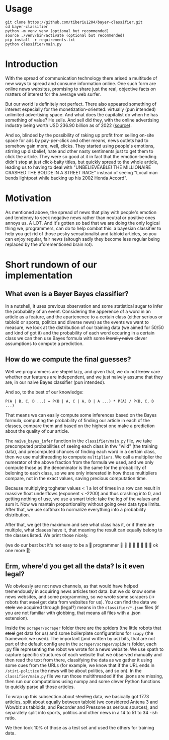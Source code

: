 # Usage
```
git clone https://github.com/tiberiu1204/bayer-classifier.git
cd bayer-classifier
python -m venv venv (optional but recommended)
source ./venv/bin/activate (optional but recommended)
pip install -r requirements.txt
python classifier/main.py
```
# Introduction
With the spread of communication technology there arised a multitude of new ways to spread and consume information online.
One such form are online news websites, promising to share just the real, objective facts on matters of interest for the 
average web surfer.

But our world is definitely not perfect. There also appeared something of interest especially for the monetization-oriented:
 virtually (pun intended) unlimited advertising space. And what does the capitalist do when he has something of value? He sells.
And sell did they, with the online advertising industry being worth USD 236.90 billion as of 2022 ([source](https://www.grandviewresearch.com/industry-analysis/online-advertising-market-report#:~:text=The%20global%20online%20advertising%20market,and%20transformation%20in%20recent%20years)).

And so, blinded by the possibility of raking up profit from selling on-site space for ads by pay-per-click and other means, 
news outlets had to somehow gain more, well, clicks. They started using people's emotions, stirring up disbelief, hate and other
nasty sentiments just to get them to click the article. They were so good at it in fact that the emotion-bending didn't stop
at just click-baity titles, but quickly spread to the whole article, leading us to having to deal with "UNBELIEVEABLE! THE MILLIONAIRE
CRASHED THE BOLIDE IN A STREET RACE" instead of seeing "Local man bends lightpost while backing up his 2002 Honda Accord".

# Motivation
As mentioned above, the spread of news that play with people's emotion and tendency to seek negative news rather than neutral or
positive ones annoys us. A LOT. And it's gotten so bad that we are doing the only logical thing we, programmers, can do to 
help combat this: a bayesian classifier to help you get rid of those pesky sensationalist and tabloid articles, so you can enjoy
regular, fair news (altough sadly they become less regular being replaced by the aforementioned brain rot).

# Short rundown of our implementation
## What even is a ~~Bayer~~ Bayes classifier? 
In a nutshell, it uses previous observation and some statistical sugar to infer the probability of an event. Considering 
the apperence of a word in an article as a feature, and the apartenence to a certain class (either serious or tabloid or
sports, politics and diverse news) as the events we want to measure, we look at the distribution of our training data (we
aimed for 50/50 and kind of got it) and the probability of each word occuring in a certain class we can then use Bayes formula
with some ~~literally naive~~ clever assumptions to compute a prediction.
## How do we compute the final guesses?
Well we programmers are ~~stupid~~ lazy, and given that, we do not ~~know~~ care whether our features are independent, and we
just naively assume that they are, in our naive Bayes classifier (pun intended).

And so, to the best of our knowledge:

`P(A | B, C, D ...) = P(B | A, C | A, D | A ...) * P(A) / P(B, C, D ...)`

That means we can easily compute some inferences based on the Bayes formula, computing the probability of
finding our article in each of the classes, compare them and based on the highest one make a prediction about
the quality of our article.

The `naive_bayes_infer` function in the `classifier/main.py` file, we take precomputed probabilities of seeing each class 
in thw "wild" (the training data), and precomputed chances of finding each word in a certain class, then we use multithreading
to compute `multipliers`. We call a multiplier the numerator of the above fraction from the formula we used, and we only
compute those as the denominator is the same for the probability of beloning to each class, so we are only interested in how
those multipliers compare, not in the exact values, saving precious computation time.

Because multiplying togheter values < 1 a lot of times in a row can result in massive float underflows (exponent < -2200)
and thus crashing into 0, and getting nothing of use, we use a smart trick: take the log of the values and sum it. Now we
mantain proportionality without going over data type limits. After that, we use softmax to normalize everything into a probability
distribution.

After that, we get the maximum and see what class has it, or if there are multiple, what clasess have it, that meaning the 
result can equally belong to the classes listed. We print those nicely.

(we do our best but it's not easy to be a 🚀 programmer 🚀 🚀 🚀 🚀 🚀 🚀 🚀 🚀 ok one more 🚀)

## Erm, where'd you get all the data? Is it even legal?
We obviously are not news channels, as that would have helped tremendously in acquiring news articles text data. but we do
know some news websites, and some programming, so we wrote some scrapers (-> robots that ~~steal~~ get data from websites
for us). You can find the data we ~~stole~~ we acquired through (legal?) means in the `classifier/*.json` files (if you are
not familiar with globbing, that means all files with a .json extension).

Inside the `scraper/scraper` folder there are the spiders (the little robots that ~~steal~~ get data for us) and some boilerplate
configurations for `scapy` (the framework we used). The important (and written by us) bits, that are not part of the default 
config are in the `scraper/scraper/spiders` folder, each .py file representing the robot we wrote for a news website. We use xpath
to capture specific structures of each website that we observed manually and then read the text from there, classifying the
data as we gather it using some cues from the URLs (for example, we know that if the URL ends in `/stiri-politice` the news 
will be about politics, and so on). In the `classifier/main.py` file we run those multithreaded if the .jsons are missing, then run our
computations using numpy and some clever Python functions to quickly parse all those articles.

To wrap up this subsection about ~~stealing~~ data, we basically got 1773 articles, split about equally between tabloid 
(we considered Antena 3 and Wowbiz as tabloids, and Recorder and Pressone as serious sources), and separately split into
sports, politics and other news in a 14 to 51 to 34 -ish ratio.

We then took 10% of those as a test set and used the others for training data.

